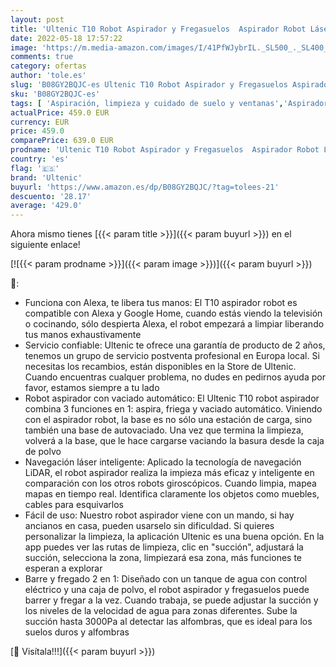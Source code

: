 ```yaml
---
layout: post
title: 'Ultenic T10 Robot Aspirador y Fregasuelos  Aspirador Robot Láser con Autovaciado  3000Pa Succión  Mapeo Inteligente  Autonomía de 280min  Compatible con Alexa  Google Home  Mando a Distancia y APP'
date: 2022-05-18 17:57:22
image: 'https://m.media-amazon.com/images/I/41PfWJybrIL._SL500_._SL400_.jpg'
comments: true
category: ofertas
author: 'tole.es'
slug: 'B08GY2BQJC-es Ultenic T10 Robot Aspirador y Fregasuelos Aspirador Robot...'
sku: 'B08GY2BQJC-es'
tags: [ 'Aspiración, limpieza y cuidado de suelo y ventanas','Aspiradoras','Hogar y cocina','Robots aspiradores','alexa','google','home','ultenic','🇪🇸', ]
actualPrice: 459.0 EUR
currency: EUR
price: 459.0
comparePrice: 639.0 EUR
prodname: 'Ultenic T10 Robot Aspirador y Fregasuelos  Aspirador Robot Láser con Autovaciado  3000Pa Succión  Mapeo Inteligente  Autonomía de 280min  Compatible con Alexa  Google Home  Mando a Distancia y APP'
country: 'es'
flag: '🇪🇸'
brand: 'Ultenic'
buyurl: 'https://www.amazon.es/dp/B08GY2BQJC/?tag=tolees-21'
descuento: '28.17'
average: '429.0'
---
```


Ahora mismo tienes [{{< param title >}}]({{< param buyurl >}}) en el siguiente enlace!

[![{{< param prodname >}}]({{< param image >}})]({{< param buyurl >}})

🔎:

- Funciona con Alexa, te libera tus manos: El T10 aspirador robot es compatible con Alexa y Google Home, cuando estás viendo la televisión o cocinando, sólo despierta Alexa, el robot empezará a limpiar liberando tus manos exhaustivamente
- Servicio confiable: Ultenic te ofrece una garantía de producto de 2 años, tenemos un grupo de servicio postventa profesional en Europa local. Si necesitas los recambios, están disponibles en la Store de Ultenic. Cuando encuentras cualquer problema, no dudes en pedirnos ayuda por favor, estamos siempre a tu lado
- Robot aspirador con vaciado automático: El Ultenic T10 robot aspirador combina 3 funciones en 1: aspira, friega y vaciado automático. Viniendo con el aspirador robot, la base es no sólo una estación de carga, sino también una base de autovaciado. Una vez que termina la limpieza, volverá a la base, que le hace cargarse vaciando la basura desde la caja de polvo
- Navegación láser inteligente: Aplicado la tecnología de navegación LiDAR, el robot aspirador realiza la impieza más eficaz y inteligente en comparación con los otros robots giroscópicos. Cuando limpia, mapea mapas en tiempo real. Identifica claramente los objetos como muebles, cables para esquivarlos
- Fácil de uso: Nuestro robot aspirador viene con un mando, si hay ancianos en casa, pueden usarselo sin dificuldad. Si quieres personalizar la limpieza, la aplicación Ultenic es una buena opción. En la app puedes ver las rutas de limpieza, clic en "succión", adjustará la succión, selecciona la zona, limpiezará esa zona, más funciones te esperan a explorar
- Barre y fregado 2 en 1: Diseñado con un tanque de agua con control eléctrico y una caja de polvo, el robot aspirador y fregasuelos puede barrer y fregar a la vez. Cuando trabaja, se puede adjustar la succión y los niveles de la velocidad de agua para zonas diferentes. Sube la succión hasta 3000Pa al detectar las alfombras, que es ideal para los suelos duros y alfombras

[🛒 Visítala!!!]({{< param buyurl >}})
